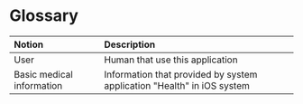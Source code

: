 # Glossary<br>

Notion| Description
| :-- | :--
User | Human that use this application
Basic medical information | Information that provided by system application "Health" in iOS system



